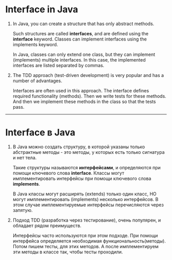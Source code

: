 # Interface in Java

1. In Java, you can create a structure that has only abstract methods.

   Such structures are called **interfaces**, and are defined using the **interface** keyword.
   Classes can implement interfaces using the implements keyword.

   In Java, classes can only extend one class, but they can implement
   (implements) multiple interfaces. In this case, the implemented interfaces are listed separated by commas.

2. The TDD approach (test-driven development) is very popular and has a number of advantages.

   Interfaces are often used in this approach. The interface defines
   required functionality (methods). Then we write tests for these methods.
   And then we implement these methods in the class so that the tests pass.

_________________________________________________________

# Interface в Java

1. В Java можно создать структуру, в которой указаны только абстрактные методы - это методы, у которых есть
   только сигнатура и нет тела.

   Такие структуры называются **интерфейсами**, и определяются при помощи ключевого слова **interface**.
   Классы могут имплементировать интерфейсы при помощи ключевого слова **implements**.

   В Java классы могут расширять (extends) только один класс, НО могут имплементировать
   (implements) несколько интерфейсов. В этом случае имплементируемые интерфейсы перечисляются через запятую.

2. Подход TDD (разработка через тестирование), очень популярен, и обладает рядом преимуществ.

   Интерфейсы часто используются при этом подходе. При помощи интерфейса определяется
   необходимая функциональность(методы). Потом пишем тесты, для этих методов.
   А после имплементируем эти методы в классе так, чтобы тесты проходили.

